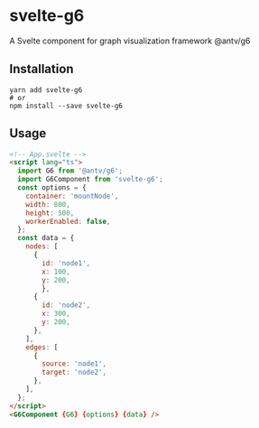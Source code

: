 # svelte-g6

A Svelte component for graph visualization framework @antv/g6

## Installation

```
yarn add svelte-g6
# or
npm install --save svelte-g6
```

## Usage

```html
<!-- App.svelte -->
<script lang="ts">
  import G6 from '@antv/g6';
  import G6Component from 'svelte-g6';
  const options = {
    container: 'mountNode',
    width: 800,
    height: 500,
    workerEnabled: false,
  };
  const data = {
    nodes: [
      {
        id: 'node1',
        x: 100,
        y: 200,
        },
      {
        id: 'node2',
        x: 300,
        y: 200,
      },
    ],
    edges: [
      {
        source: 'node1',
        target: 'node2',
      },
    ],
  };
</script>
<G6Component {G6} {options} {data} />
```
